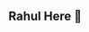 ##  Rahul Here 👋

<!--
**Rahulraj2509/Rahulraj2509** is a ✨ _special_ ✨ repository because its `README.md` (this file) appears on your GitHub profile.



### MY CERTIFICATIONS

- ***🔭 I have been worked on '''AWS architect'''.
- ___🌱 I’m currently learning '''AI APPLIED DATA SCIENCE'''. 
- ___👯 I’m looking to collaborate on my skills 
- ___🤔 I’m looking for help with my internship
- ***💬 Ask me about my allround skills 
- ***📫 How to reach me:  [linkdn](https://www.linkedin.com/in/rahul-kumar-singh-a7148b12a/)
- 😄 
- ***⚡ Fun fact: the things you can think about , you can achieve too
-->
